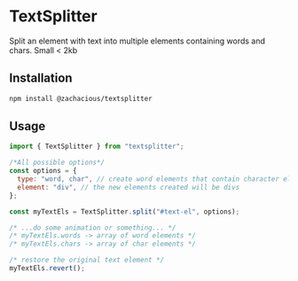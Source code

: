 # TextSplitter

Split an element with text into multiple elements containing words and chars.
Small < 2kb

## Installation

```bash
npm install @zachacious/textsplitter
```

## Usage

```javascript
import { TextSplitter } from "textsplitter";

/*All possible options*/
const options = {
  type: "word, char", // create word elements that contain character elements
  element: "div", // the new elements created will be divs
};

const myTextEls = TextSplitter.split("#text-el", options);

/* ...do some animation or something... */
/* myTextEls.words -> array of word elements */
/* myTextEls.chars -> array of char elements */

/* restore the original text element */
myTextEls.revert();
```
